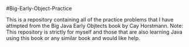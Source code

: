 #Big-Early-Object-Practice

This is a repository containing all of the practice problems that I have attmpted from
the Big Java Early Objtects book by Cay Horstmann. Note: This repository is strictly for myself
and those that are also learning Java using this book or any similar book and would like help.
